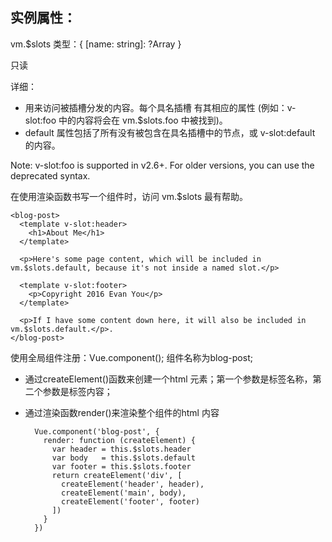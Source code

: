 ## 实例属性：


vm.$slots
类型：{ [name: string]: ?Array<VNode> }

只读

详细：

- 用来访问被插槽分发的内容。每个具名插槽 有其相应的属性 (例如：v-slot:foo 中的内容将会在 vm.$slots.foo 中被找到)。
- default 属性包括了所有没有被包含在具名插槽中的节点，或 v-slot:default 的内容。

Note: v-slot:foo is supported in v2.6+. For older versions, you can use the deprecated syntax.

在使用渲染函数书写一个组件时，访问 vm.$slots 最有帮助。
	
	<blog-post>
	  <template v-slot:header>
	    <h1>About Me</h1>
	  </template>
	
	  <p>Here's some page content, which will be included in vm.$slots.default, because it's not inside a named slot.</p>
	
	  <template v-slot:footer>
	    <p>Copyright 2016 Evan You</p>
	  </template>
	
	  <p>If I have some content down here, it will also be included in vm.$slots.default.</p>.
	</blog-post>


使用全局组件注册：Vue.component(); 组件名称为blog-post;

- 通过createElement()函数来创建一个html 元素；第一个参数是标签名称，第二个参数是标签内容；
- 通过渲染函数render()来渲染整个组件的html 内容

	
		Vue.component('blog-post', {
		  render: function (createElement) {
		    var header = this.$slots.header
		    var body   = this.$slots.default
		    var footer = this.$slots.footer
		    return createElement('div', [
		      createElement('header', header),
		      createElement('main', body),
		      createElement('footer', footer)
		    ])
		  }
		})

